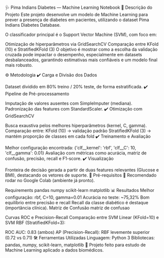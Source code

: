 🩺 Pima Indians Diabetes — Machine Learning Notebook
📌 Descrição do Projeto
Este projeto desenvolve um modelo de Machine Learning para prever a presença de diabetes em pacientes, utilizando o dataset Pima Indians Diabetes Database.

O classificador principal é o Support Vector Machine (SVM), com foco em:

Otimização de hiperparâmetros via GridSearchCV
Comparação entre KFold (10) e StratifiedKFold (3)
O objetivo é mostrar como a escolha da validação cruzada pode impactar o desempenho, especialmente em datasets desbalanceados, garantindo estimativas mais confiáveis e um modelo final mais robusto.

⚙️ Metodologia
✔️ Carga e Divisão dos Dados

Dataset dividido em 80% treino / 20% teste, de forma estratificada.
✔️ Pipeline de Pré-processamento

Imputação de valores ausentes com SimpleImputer (mediana).
Padronização das features com StandardScaler.
✔️ Otimização com GridSearchCV

Busca exaustiva pelos melhores hiperparâmetros (kernel, C, gamma).
Comparação entre:
KFold (10) → validação padrão
StratifiedKFold (3) → mantém proporção de classes em cada fold
✔️ Treinamento e Avaliação

Melhor configuração encontrada:
{'clf__kernel': 'rbf', 'clf__C': 10, 'clf__gamma': 0.01}
Avaliação com métricas como acurácia, matriz de confusão, precisão, recall e F1-score.
✔️ Visualização

Fronteira de decisão gerada a partir de duas features relevantes (Glucose e BMI), destacando os vetores de suporte.
🔧 Pré-requisitos
📍 Recomendado rodar no Google Colab (ambiente já pronto).

Requirements
pandas
numpy
scikit-learn
matplotlib
📊 Resultados
Melhor configuração: rbf, C=10, gamma=0.01
Acurácia no teste: ~75,32%
Bom equilíbrio entre precisão e recall
Recall da classe diabético é destaque (importância clínica).
Matriz de Confusão
matriz de confusao

Curvas ROC e Precision-Recall
Comparação entre SVM Linear (KFold=10) e SVM RBF (StratifiedKFold=3):

ROC AUC: 0.83 (ambos)
AP (Precision-Recall): RBF levemente superior (0.72 vs 0.71)
🛠️ Ferramentas Utilizadas
Linguagem: Python 3
Bibliotecas: pandas, numpy, scikit-learn, matplotlib
📌 Projeto feito para estudo de Machine Learning aplicado a dados biomédicos.
